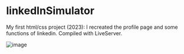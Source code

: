 # linkedInSimulator
My first html/css project (2023): I recreated the profile page and some functions of linkedin.
Compiled with LiveServer.

![image](https://github.com/user-attachments/assets/1bec5086-2eeb-4d10-9feb-fc28378e0217)

